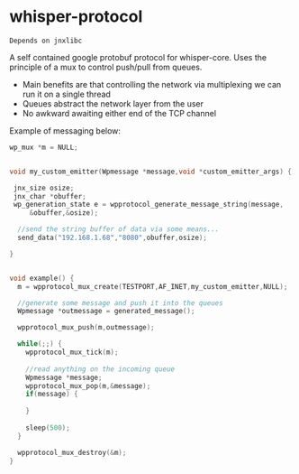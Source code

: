 # whisper-protocol

`Depends on jnxlibc`

A self contained google protobuf protocol for whisper-core.
Uses the principle of a mux to control push/pull from queues.

- Main benefits are that controlling the network via multiplexing we can run it on a single thread
- Queues abstract the network layer from the user
- No awkward awaiting either end of the TCP channel

Example of messaging below:

```C
wp_mux *m = NULL;


void my_custom_emitter(Wpmessage *message,void *custom_emitter_args) {

 jnx_size osize;
 jnx_char *obuffer;
 wp_generation_state e = wpprotocol_generate_message_string(message,
     &obuffer,&osize); 

  //send the string buffer of data via some means...
  send_data("192.168.1.68","8080",obuffer,osize);

}


void example() {
  m = wpprotocol_mux_create(TESTPORT,AF_INET,my_custom_emitter,NULL);

  //generate some message and push it into the queues
  Wpmessage *outmessage = generated_message();

  wpprotocol_mux_push(m,outmessage);

  while(;;) { 
    wpprotocol_mux_tick(m);
  
    //read anything on the incoming queue
    Wpmessage *message;
    wpprotocol_mux_pop(m,&message);
    if(message) {
    
    }
  
    sleep(500);
  }

  wpprotocol_mux_destroy(&m);
} 

```
